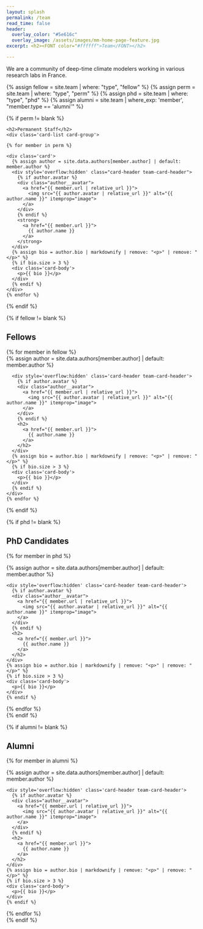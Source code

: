 ```yaml
---
layout: splash
permalink: /team
read_time: false
header:
  overlay_color: "#5e616c"
  overlay_image: /assets/images/mm-home-page-feature.jpg
excerpt: <h2><FONT color="#ffffff">Team</FONT></h2>

---
```


We are a community of deep-time climate modelers working in various research labs in France.

{% assign fellow = site.team | where: "type", "fellow" %}
{% assign perm = site.team | where: "type", "perm" %}
{% assign phd = site.team | where: "type", "phd" %}
{% assign alumni = site.team | where_exp: 'member', "member.type == 'alumni'" %}

<div itemscope itemtype="https://schema.org/Person">

  {% if perm != blank %}

    <h2>Permanent Staff</h2>
    <div class='card-list card-group'>

    {% for member in perm %}

    <div class='card'>
      {% assign author = site.data.authors[member.author] | default: member.author %}
      <div style='overflow:hidden' class="card-header team-card-header">
        {% if author.avatar %}
        <div class="author__avatar">
          <a href="{{ member.url | relative_url }}">
            <img src="{{ author.avatar | relative_url }}" alt="{{ author.name }}" itemprop="image">
          </a>
        </div>
        {% endif %}
        <strong>
          <a href="{{ member.url }}">
            {{ author.name }}
          </a>
        </strong>
      </div>
      {% assign bio = author.bio | markdownify | remove: "<p>" | remove: "</p>" %}
      {% if bio.size > 3 %}
      <div class='card-body'>
        <p>{{ bio }}</p>
      </div>
      {% endif %}
    </div>
    {% endfor %}
  </div>
  {% endif %}

  {% if fellow != blank %}

  <h2>Fellows</h2>
  <div class='card-list card-group'>
    {% for member in fellow %}
    <div class='card'>
      {% assign author = site.data.authors[member.author] | default: member.author %}

      <div style='overflow:hidden' class='card-header team-card-header'>
        {% if author.avatar %}
        <div class="author__avatar">
          <a href="{{ member.url | relative_url }}">
            <img src="{{ author.avatar | relative_url }}" alt="{{ author.name }}" itemprop="image">
          </a>
        </div>
        {% endif %}
        <h2>
          <a href="{{ member.url }}">
            {{ author.name }}
          </a>
        </h2>
      </div>
      {% assign bio = author.bio | markdownify | remove: "<p>" | remove: "</p>" %}
      {% if bio.size > 3 %}
      <div class='card-body'>
        <p>{{ bio }}</p>
      </div>
      {% endif %}
    </div>
    {% endfor %}
  </div>
{% endif %}

{% if phd != blank %}

  <h2>PhD Candidates</h2>
  <div class='card-list card-group'>

  {% for member in phd %}
  <div class='card'>
    {% assign author = site.data.authors[member.author] | default: member.author %}

    <div style='overflow:hidden' class='card-header team-card-header'>
      {% if author.avatar %}
      <div class="author__avatar">
        <a href="{{ member.url | relative_url }}">
          <img src="{{ author.avatar | relative_url }}" alt="{{ author.name }}" itemprop="image">
        </a>
      </div>
      {% endif %}
      <h2>
        <a href="{{ member.url }}">
          {{ author.name }}
        </a>
      </h2>
    </div>
    {% assign bio = author.bio | markdownify | remove: "<p>" | remove: "</p>" %}
    {% if bio.size > 3 %}
    <div class='card-body'>
      <p>{{ bio }}</p>
    </div>
    {% endif %}
  </div>
  {% endfor %}
</div>
{% endif %}

{% if alumni != blank %}

  <h2>Alumni</h2>
  <div class='card-list card-group'>

  {% for member in alumni %}
  <div class='card'>
    {% assign author = site.data.authors[member.author] | default: member.author %}

    <div style='overflow:hidden' class='card-header team-card-header'>
      {% if author.avatar %}
      <div class="author__avatar">
        <a href="{{ member.url | relative_url }}">
          <img src="{{ author.avatar | relative_url }}" alt="{{ author.name }}" itemprop="image">
        </a>
      </div>
      {% endif %}
      <h2>
        <a href="{{ member.url }}">
          {{ author.name }}
        </a>
      </h2>
    </div>
    {% assign bio = author.bio | markdownify | remove: "<p>" | remove: "</p>" %}
    {% if bio.size > 3 %}
    <div class='card-body'>
      <p>{{ bio }}</p>
    </div>
    {% endif %}
  </div>
  {% endfor %}
</div>
{% endif %}

</div>
